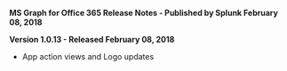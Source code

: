 **MS Graph for Office 365 Release Notes - Published by Splunk February 08, 2018**


**Version 1.0.13 - Released February 08, 2018**

* App action views and Logo updates
